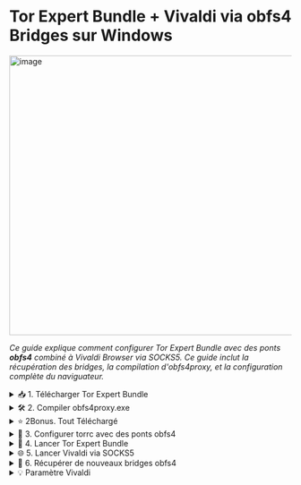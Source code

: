 # Tor Expert Bundle + Vivaldi via obfs4 Bridges sur Windows

<img width="1400" height="500" alt="image" src="https://github.com/user-attachments/assets/aa6daaa9-d2dc-41d4-9516-7257305e0055" />

*Ce guide explique comment configurer Tor Expert Bundle avec des ponts **obfs4** combiné à Vivaldi Browser via SOCKS5. Ce guide inclut la récupération des bridges, la compilation d'obfs4proxy, et la configuration complète du naviguateur.*

<details>
<summary>📥 1. Télécharger Tor Expert Bundle</summary>

1. Rendez-vous sur le site officiel : [Tor Project - Expert Bundle](https://www.torproject.org/download/tor/).
2. Téléchargez **Windows Expert Bundle** (pas le Tor Browser).
3. Extrayez l’archive, par exemple dans :

```
C:\Users\<VotreNom>\Downloads\tor-expert-bundle-windows-i686-14.5.6\tor
```
</details>

<details>
<summary>🛠 2. Compiler obfs4proxy.exe</summary>

1. Le binaire `obfs4proxy.exe` n’est pas inclus dans l’Expert Bundle.
2. Récupérez le code source depuis GitHub : [Yawning/obfs4](https://github.com/Yawning/obfs4?utm_source=chatgpt.com)
3. Installez **Go** pour Windows : [https://golang.org/dl/](https://golang.org/dl/)
4. Ouvrez `cmd.exe` dans le dossier du projet et compilez :

```cmd
go build -o obfs4proxy.exe ./obfs4proxy
```

5. Placez le fichier compilé dans le dossier Tor Expert Bundle, par exemple :

```
C:\Users\<VotreNom>\Downloads\tor-expert-bundle-windows-i686-14.5.6\tor
```

</details>

<details>
<summary>⭐ 2Bonus. Tout Téléchargé</summary>

```powershell
$DownloadPath = [Environment]::GetFolderPath("UserProfile") + "\Downloads"

if (-not (Get-Command git -ErrorAction SilentlyContinue)) {
    $GitUrl = "https://github.com/git-for-windows/git/releases/latest/download/Git-2.47.0-64-bit.exe"
    $GitInstaller = Join-Path $DownloadPath "git-installer.exe"
    Invoke-WebRequest -Uri $GitUrl -OutFile $GitInstaller
    Start-Process -FilePath $GitInstaller -ArgumentList "/VERYSILENT" -Verb RunAs -Wait
}

$TorUrl = "https://archive.torproject.org/tor-package-archive/torbrowser/14.5.6/tor-expert-bundle-windows-i686-14.5.6.tar.gz"
$TorFile = Join-Path $DownloadPath "tor-expert-bundle-windows-i686-14.5.6.tar.gz"

if (-not (Test-Path $TorFile)) {
    Invoke-WebRequest -Uri $TorUrl -OutFile $TorFile
}

try {
    $TorExtractPath = Join-Path $DownloadPath "tor-expert-bundle"
    if (Test-Path $TorExtractPath) { Remove-Item -Recurse -Force $TorExtractPath }
    mkdir $TorExtractPath | Out-Null
    tar -xzf $TorFile -C $TorExtractPath
} catch {}

Set-Location $DownloadPath
$Obfs4Path = Join-Path $DownloadPath "obfs4"
if (Test-Path $Obfs4Path) {
    Remove-Item -Recurse -Force $Obfs4Path
}
git clone "https://github.com/Yawning/obfs4.git"

$GoUrl = "https://go.dev/dl/go1.25.0.windows-amd64.msi"
$GoInstaller = Join-Path $DownloadPath "go1.25.0.windows-amd64.msi"

if (-not (Test-Path $GoInstaller)) {
    Invoke-WebRequest -Uri $GoUrl -OutFile $GoInstaller
}

Start-Process -FilePath "msiexec.exe" -ArgumentList "/i `"$GoInstaller`" /qn" -Verb RunAs -Wait
```

</details>

<details>
<summary>🌉 3. Configurer torrc avec des ponts obfs4</summary>

Créez ou éditez le fichier `torrc` dans :

```
C:\Users\<VotreNom>\AppData\Roaming\tor\torrc
```

Exemple minimal :

```txt
SocksPort 9050
UseBridges 1
ClientTransportPlugin obfs4 exec C:\Users\<VotreNom>\Downloads\tor-expert-bundle-windows-i686-14.5.6\tor\obfs4proxy.exe

Bridge obfs4 83.136.106.151:899 9227826C1117020553E6F7ACBBC2CE7EE5FF5595 cert=aM6Vcv8Wx9/gBRlaqz1UQbuOP6EC96VtI/Ll0CJydbJu+mz75ESFl+a8DddZpUXjdDwBRQ iat-mode=0
Bridge obfs4 70.104.192.207:9003 31F79D4C6E831FBDAB5ACAB9DB02B40A6A24E93E cert=KM/Ss74USK7NzzQE40uZEmeSV17dmr8ukI2vsE071gT2qWNPVyLZnzg9rIQcO09FCyvOYA iat-mode=0
```

> ⚠️ Remplacez les bridges par ceux que vous récupérez depuis Tor Browser > Settings > Tor > “Configure a New Bridge” ou depuis [https://bridges.torproject.org/](https://bridges.torproject.org/).

</details>

<details>
<summary>🚀 4. Lancer Tor Expert Bundle</summary>

Ouvrez `cmd.exe` et tapez :

```cmd
"C:\Users\<VotreNom>\Downloads\tor-expert-bundle-windows-i686-14.5.6\tor\tor.exe" -f "C:\Users\<VotreNom>\AppData\Roaming\tor\torrc"
```

* Attendez que le log affiche **Bootstrapped 100%**.

</details>

<details>
<summary>🌐 5. Lancer Vivaldi via SOCKS5</summary>

Dans un nouveau cmd, tapez :

```cmd
"C:\Users\<VotreNom>\AppData\Local\Vivaldi\Application\vivaldi.exe" --proxy-server="socks5://127.0.0.1:9050" --proxy-bypass-list="<-loopback>"
```

* Vérifiez votre anonymat sur [https://check.torproject.org](https://check.torproject.org).

</details>






<details>
<summary>📡 6. Récupérer de nouveaux bridges obfs4</summary>

1. Installez Tor Browser pour obtenir des bridges :

   * Ouvrez **Tor Browser > Settings > Tor > Configure a New Bridge**
   * Choisissez **obfs4** et copiez les lignes Bridge.
2. Remplacez-les dans votre `torrc` avec les ponts “faux” ou de test.

Exemple à copier-coller :

```txt
Bridge obfs4 83.136.106.151:899 9227826C1117020553E6F7ACBBC2CE7EE5FF5595 cert=... iat-mode=0
Bridge obfs4 70.104.192.207:9003 31F79D4C6E831FBDAB5ACAB9DB02B40A6A24E93E cert=... iat-mode=0
```

</details>


<details>
<summary>💡 Paramètre Vivaldi</summary>
https://github.com/user-attachments/assets/79c69fa0-e59c-4bfa-b81c-32ad6eb3d6e7
> ⚠️ Pour les cookies tu peux choisir l'option tout bloquer.
</details>
